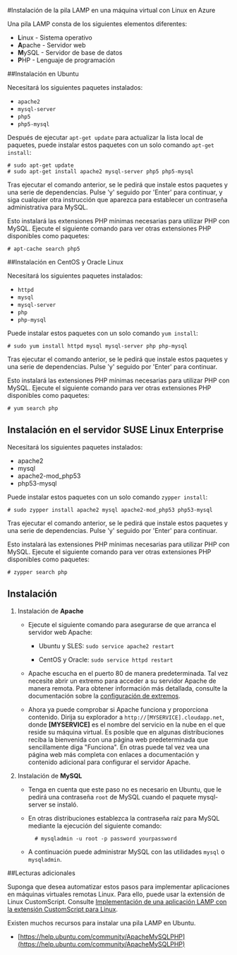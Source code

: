 <properties
	pageTitle="Instalación de la pila LAMP en una máquina virtual de Linux"
	description="Aprenda a instalar la pila LAMP en una máquina virtual de Linux en Azure. Puede realizar la instalación en Ubuntu o CentOS."
	services="virtual-machines"
	documentationCenter=""
	authors="szarkos"
	manager="timlt"
	editor=""/>

<tags
	ms.service="virtual-machines"
	ms.workload="infrastructure-services"
	ms.tgt_pltfrm="vm-linux"
	ms.devlang="na"
	ms.topic="article"
	ms.date="04/08/2015"
	ms.author="szark"/>



#Instalación de la pila LAMP en una máquina virtual con Linux en Azure

Una pila LAMP consta de los siguientes elementos diferentes:

- **L**inux - Sistema operativo
- **A**pache - Servidor web
- **M**ySQL - Servidor de base de datos
- **P**HP - Lenguaje de programación


##Instalación en Ubuntu

Necesitará los siguientes paquetes instalados:

- `apache2`
- `mysql-server`
- `php5`
- `php5-mysql`

Después de ejecutar `apt-get update` para actualizar la lista local de paquetes, puede instalar estos paquetes con un solo comando `apt-get install`:

	# sudo apt-get update
	# sudo apt-get install apache2 mysql-server php5 php5-mysql

Tras ejecutar el comando anterior, se le pedirá que instale estos paquetes y una serie de dependencias. Pulse 'y' seguido por 'Enter' para continuar, y siga cualquier otra instrucción que aparezca para establecer un contraseña administrativa para MySQL.

Esto instalará las extensiones PHP mínimas necesarias para utilizar PHP con MySQL. Ejecute el siguiente comando para ver otras extensiones PHP disponibles como paquetes:

	# apt-cache search php5


##Instalación en CentOS y Oracle Linux

Necesitará los siguientes paquetes instalados:

- `httpd`
- `mysql`
- `mysql-server`
- `php`
- `php-mysql`

Puede instalar estos paquetes con un solo comando `yum install`:

	# sudo yum install httpd mysql mysql-server php php-mysql

Tras ejecutar el comando anterior, se le pedirá que instale estos paquetes y una serie de dependencias. Pulse 'y' seguido por 'Enter' para continuar.

Esto instalará las extensiones PHP mínimas necesarias para utilizar PHP con MySQL. Ejecute el siguiente comando para ver otras extensiones PHP disponibles como paquetes:

	# yum search php


## Instalación en el servidor SUSE Linux Enterprise

Necesitará los siguientes paquetes instalados:

- apache2
- mysql
- apache2-mod_php53
- php53-mysql

Puede instalar estos paquetes con un solo comando `zypper install`:

	# sudo zypper install apache2 mysql apache2-mod_php53 php53-mysql

Tras ejecutar el comando anterior, se le pedirá que instale estos paquetes y una serie de dependencias. Pulse 'y' seguido por 'Enter' para continuar.

Esto instalará las extensiones PHP mínimas necesarias para utilizar PHP con MySQL. Ejecute el siguiente comando para ver otras extensiones PHP disponibles como paquetes:

	# zypper search php


Instalación
----------

1. Instalación de **Apache**

	- Ejecute el siguiente comando para asegurarse de que arranca el servidor web Apache:

		- Ubuntu y SLES: `sudo service apache2 restart`

		- CentOS y Oracle: `sudo service httpd restart`

	- Apache escucha en el puerto 80 de manera predeterminada. Tal vez necesite abrir un extremo para acceder a su servidor Apache de manera remota. Para obtener información más detallada, consulte la documentación sobre la [configuración de extremos](virtual-machines-set-up-endpoints.md).

	- Ahora ya puede comprobar si Apache funciona y proporciona contenido. Dirija su explorador a `http://[MYSERVICE].cloudapp.net`, donde **[MYSERVICE]** es el nombre del servicio en la nube en el que reside su máquina virtual. Es posible que en algunas distribuciones reciba la bienvenida con una página web predeterminada que sencillamente diga "Funciona". En otras puede tal vez vea una página web más completa con enlaces a documentación y contenido adicional para configurar el servidor Apache.

2. Instalación de **MySQL**

	- Tenga en cuenta que este paso no es necesario en Ubuntu, que le pedirá una contraseña `root` de MySQL cuando el paquete mysql-server se instaló.

	- En otras distribuciones establezca la contraseña raíz para MySQL mediante la ejecución del siguiente comando:

			# mysqladmin -u root -p password yourpassword

	- A continuación puede administrar MySQL con las utilidades `mysql` o `mysqladmin`.


##Lecturas adicionales

Suponga que desea automatizar estos pasos para implementar aplicaciones en máquinas virtuales remotas Linux. Para ello, puede usar la extensión de Linux CustomScript. Consulte [Implementación de una aplicación LAMP con la extensión CustomScript para Linux](virtual-machines-linux-script-lamp.md).

Existen muchos recursos para instalar una pila LAMP en Ubuntu.

- [https://help.ubuntu.com/community/ApacheMySQLPHP](https://help.ubuntu.com/community/ApacheMySQLPHP)

<!---HONumber=58-->